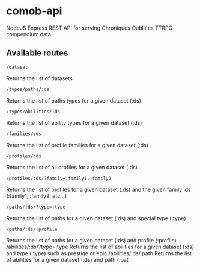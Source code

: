 # comob-api
NodeJS Express REST API for serving Chroniques Oubliées TTRPG compendium data

## Available routes

    /dataset

Returns the list of datasets

    /types/paths/:ds
    
Returns the list of paths types for a given dataset (:ds)

    /types/abilities/:ds

Returns the list of ability types for a given dataset (:ds)

    /families/:ds

Returns the list of profile families for a given dataset (:ds)

    /profiles/:ds

Returns the list of all profiles for a given dataset (:ds)

    /profiles/:ds/?family=:family1,:family2

Returns the list of profiles for a given dataset (:ds) and the given family ids (:family1, :family2, etc...)

    /paths/:ds/?type=:type

Returns the list of paths for a given dataset (:ds) and special type (:type)

    /paths/:ds/:profile

Returns the list of paths for a given dataset (:ds) and profile (:profile)
/abilities/:ds/?type=:type
Returns the list of abilities for a given dataset (:ds) and type (:type) such as prestige or epic
/abilities/:ds/:path
Returns the list of abilities for a given dataset (:ds) and path (:pat
<!--stackedit_data:
eyJoaXN0b3J5IjpbMjAxNDgzNTg1MywtNTAwMDY5NzE3LDE5OT
gzOTAwMCwtMTA4ODM0Njg4MCwxMzg5MzI0MTc4LDIyNDI2OTEw
OF19
-->